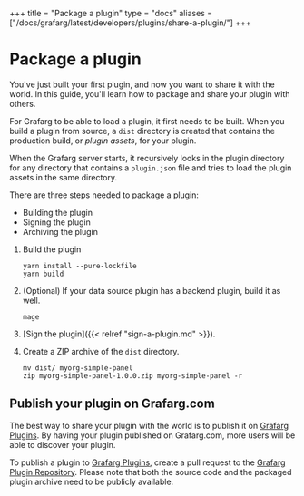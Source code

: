 +++
title = "Package a plugin"
type = "docs"
aliases = ["/docs/grafarg/latest/developers/plugins/share-a-plugin/"]
+++

# Package a plugin

You've just built your first plugin, and now you want to share it with the world. In this guide, you'll learn how to package and share your plugin with others.

For Grafarg to be able to load a plugin, it first needs to be built. When you build a plugin from source, a `dist` directory is created that contains the production build, or _plugin assets_, for your plugin.

When the Grafarg server starts, it recursively looks in the plugin directory for any directory that contains a `plugin.json` file and tries to load the plugin assets in the same directory.

There are three steps needed to package a plugin:

- Building the plugin
- Signing the plugin
- Archiving the plugin

1. Build the plugin

   ```
   yarn install --pure-lockfile
   yarn build
   ```

1. (Optional) If your data source plugin has a backend plugin, build it as well.

   ```
   mage
   ```

1. [Sign the plugin]({{< relref "sign-a-plugin.md" >}}).

1. Create a ZIP archive of the `dist` directory.

   ```
   mv dist/ myorg-simple-panel
   zip myorg-simple-panel-1.0.0.zip myorg-simple-panel -r
   ```

## Publish your plugin on Grafarg.com

The best way to share your plugin with the world is to publish it on [Grafarg Plugins](https://grafarg.com/plugins). By having your plugin published on Grafarg.com, more users will be able to discover your plugin.

To publish a plugin to [Grafarg Plugins](https://grafarg.com/grafarg/plugins), create a pull request to the [Grafarg Plugin Repository](https://github.com/grafarg/grafarg-plugin-repository). Please note that both the source code and the packaged plugin archive need to be publicly available.
